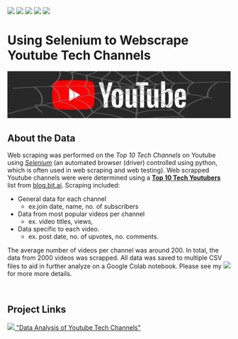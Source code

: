 [<img src="https://img.shields.io/badge/Github_Blog-%23ffa64d.svg?&style=flat&logo=&logoColor=" />](https://drusho.github.io/blog) [<img src="https://img.shields.io/badge/github-%23181717.svg?&style=flat&logo=github&logoColor=white" />](https://github.com/drusho)  [<img src ="https://img.shields.io/badge/Twitter-1DA1F2?flat&logo=twitter&logoColor=white">](https://twitter.com/drusho)  [<img src="https://img.shields.io/badge/tableau-%23ff4d4d.svg?&style=flat&logo=tableau&logoColor=white">](https://public.tableau.com/app/profile/drusho) [<img src="https://img.shields.io/badge/linkedin-%230A66C2.svg?&style=flat=linkedin&logoColor=white" />](https://linkedin.com/in/davidrusho)

# __Using Selenium to Webscrape Youtube Tech Channels__

<img src="https://raw.githubusercontent.com/drusho/webscrape_youtube/main/assets/header_youtube_web.png">

<br>

## About the Data

Web scraping was performed on the _Top 10 Tech Channels_ on Youtube using _[Selenium](https://selenium-python.readthedocs.io/)_ (an automated browser (driver) controlled using python, which is often used in web scraping and web testing).  Web scrapped Youtube channels were  were determined using a __[Top 10 Tech Youtubers](https://blog.bit.ai/top-tech-youtubers/)__ list from [blog.bit.ai](https://blog.bit.ai/).  Scraping included:
* General data for each channel 
	* ex.join date, name, no. of subscribers
* Data from most popular videos per channel
	* ex. video titles, views,  	
* Data specific to each video.
	* ex. post date, no. of upvotes, no. comments. 
	

The average number of videos per channel was around 200.  In total, the data from 2000 videos was scrapped.  All data was saved to multiple CSV files to aid in further analyze on a Google Colab notebook.  Please see my [<img src="https://img.shields.io/badge/Github_Blog-%23ffa64d.svg?&style=flat&logo=&logoColor=" />](https://drusho.github.io/selenium/web%20scrapping/pandas/2021/07/17/webscrapping-youtube.html) for more more details.

<br>

## Project Links

[<img src="https://img.shields.io/badge/google%20colab-%23FFCC22.svg?&style=flat-&logo=google%20colab&logoColor=black" />  "Data Analysis of Youtube Tech Channels"](https://colab.research.google.com/drive/1UxpBBsypGqUj7816zyvGNhJcPfaxBP_c?usp=sharing)
